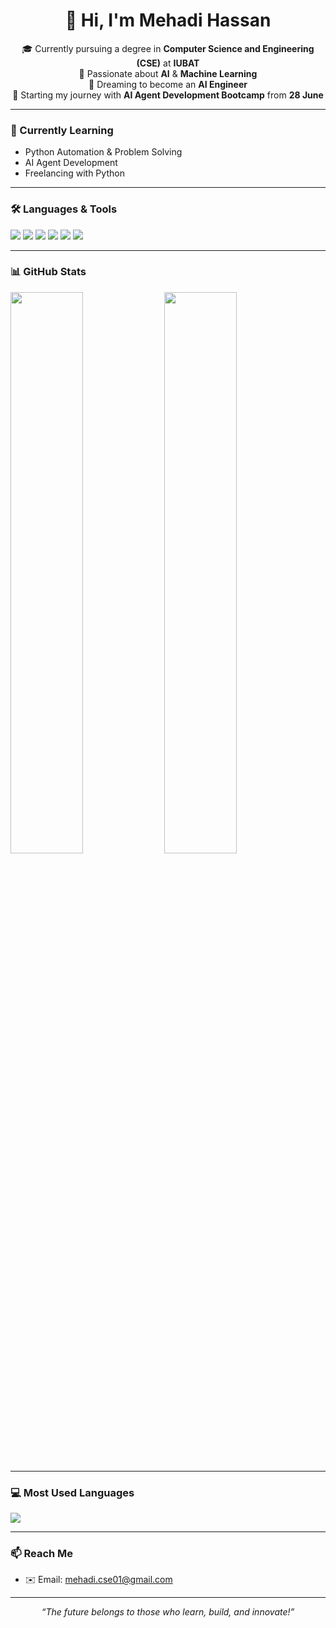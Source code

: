 <h1 align="center">👋 Hi, I'm Mehadi Hassan</h1>

<p align="center">
🎓 Currently pursuing a degree in <strong>Computer Science and Engineering (CSE)</strong> at <strong>IUBAT</strong><br>
🤖 Passionate about <strong>AI</strong> & <strong>Machine Learning</strong><br>
🚀 Dreaming to become an <strong>AI Engineer</strong><br>
🧠 Starting my journey with <strong>AI Agent Development Bootcamp</strong> from <strong>28 June</strong>
</p>

---

### 🚀 Currently Learning
- Python Automation & Problem Solving
- AI Agent Development
- Freelancing with Python

---

### 🛠️ Languages & Tools
<p align="left">
  <img src="https://img.shields.io/badge/Python-3776AB?style=for-the-badge&logo=python&logoColor=white"/>
  <img src="https://img.shields.io/badge/C-00599C?style=for-the-badge&logo=c&logoColor=white"/>
  <img src="https://img.shields.io/badge/C++-00599C?style=for-the-badge&logo=c%2B%2B&logoColor=white"/>
  <img src="https://img.shields.io/badge/HTML-E34F26?style=for-the-badge&logo=html5&logoColor=white"/>
  <img src="https://img.shields.io/badge/CSS-1572B6?style=for-the-badge&logo=css3&logoColor=white"/>
  <img src="https://img.shields.io/badge/VS Code-007ACC?style=for-the-badge&logo=visualstudiocode&logoColor=white"/>
</p>

---

### 📊 GitHub Stats
<p align="left">
  <img src="https://github-readme-stats.vercel.app/api?username=Mehadii-Hassan&show_icons=true&theme=radical" width="48%"/>
  <img src="https://streak-stats.demolab.com/?user=Mehadii-Hassan&theme=radical" width="48%"/>
</p>

---

### 💻 Most Used Languages
<img src="https://github-readme-stats.vercel.app/api/top-langs/?username=Mehadii-Hassan&layout=compact&theme=radical"/>

---

### 📫 Reach Me
- ✉️ Email: mehadi.cse01@gmail.com

---

<p align="center"><i>“The future belongs to those who learn, build, and innovate!”</i></p>


